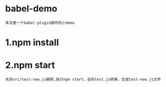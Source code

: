 # babel-demo
    本文是一个babel-plugin插件的小demo
# 1.npm install
# 2.npm start
    先将src/test-new.js删除,执行npm start，会将test.js转换，生成test-new.js文件
